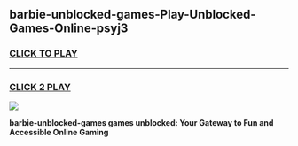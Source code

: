
## barbie-unblocked-games-Play-Unblocked-Games-Online-psyj3
<h3>
<a href="https://premium76.site?title=barbie-unblocked-games&ref=25A">CLICK TO PLAY</a></h3>
<hr>

<h3>
<a href="https://premium76.site?title=barbie-unblocked-games&ref=25A">CLICK 2 PLAY</a>
  
</h3>

<a href="https://premium76.site?title=barbie-unblocked-games&ref=25A"><img src="https://clearcache.store/games.png"></a>


**barbie-unblocked-games games unblocked: Your Gateway to Fun and Accessible Online Gaming**
